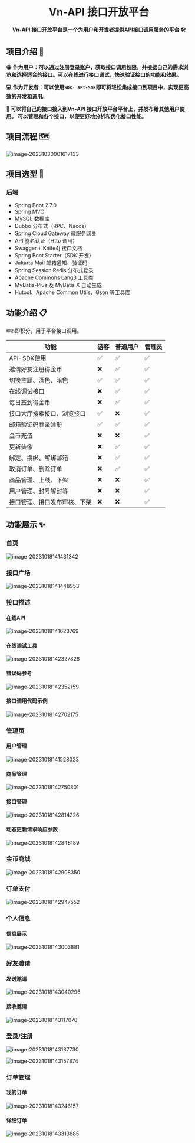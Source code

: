 <h1 align="center">Vn-API 接口开放平台</h1>
<p align="center"><strong>Vn-API 接口开放平台是一个为用户和开发者提供API接口调用服务的平台 🛠</strong></p>


## 项目介绍 🙋

**😀 作为用户：可以通过注册登录账户，获取接口调用权限，并根据自己的需求浏览和选择适合的接口。可以在线进行接口调试，快速验证接口的功能和效果。** 

**💻 作为开发者：可以使用`SDK: API-SDK`即可将轻松集成接口到项目中，实现更高效的开发和调用。** 

**🤝 可以将自己的接口接入到Vn-API 接口开放平台平台上，并发布给其他用户使用。 可以管理和各个接口，以便更好地分析和优化接口性能。** 

## 项目流程 🗺️

![image-20231030001617133](https://cdn.jsdelivr.net/gh/vincent-nicky/image_store/blog/image-20231030001617133.png)
## 项目选型 🎯

### **后端**

- Spring Boot 2.7.0
- Spring MVC
- MySQL 数据库
- Dubbo 分布式（RPC、Nacos）
- Spring Cloud Gateway 微服务网关
- API 签名认证（Http 调用）
- Swagger + Knife4j 接口文档
- Spring Boot Starter（SDK 开发）
- Jakarta.Mail 邮箱通知、验证码
- Spring Session Redis 分布式登录
- Apache Commons Lang3 工具类
- MyBatis-Plus 及 MyBatis X 自动生成
- Hutool、Apache Common Utils、Gson 等工具库

## 功能介绍 📋

`坤币`即积分，用于平台接口调用。

|                          **功能**                           | 游客 | **普通用户** | **管理员** |
| ----------------------------------------------------- |--------------|-----|-----|
| API-SDK使用 | ✅ | ✅ |     ✅      |
|                     邀请好友注册得金币                    | ❌ | ✅ |     ✅      |
|                    切换主题、深色、暗色                     | ✅ | ✅ | ✅ |
|                        在线调试接口                         | ❌ | ✅ | ✅ |
|                       每日签到得金币                      | ❌ | ✅ | ✅ |
|                 接口大厅搜索接口、浏览接口                  | ✅ | ❌ | ✅ |
|                     邮箱验证码登录注册                      | ✅ | ✅ | ✅ |
|                          金币充值                         | ❌ | ❌ | ✅ |
|                          更新头像                           | ❌ | ✅ | ✅ |
|                    绑定、换绑、解绑邮箱                     | ❌ | ✅ | ✅ |
|                          取消订单、删除订单                          | ❌ | ✅ | ✅ |
|                    商品管理、上线、下架                     | ❌ | ❌ |✅|
|                    用户管理、封号解封等                     | ❌ | ❌ | ✅ |
|                接口管理、接口发布审核、下架                 | ❌ | ❌ | ✅ |

## 功能展示 ✨

### 首页

![image-20231018141431342](https://cdn.jsdelivr.net/gh/vincent-nicky/image_store/blog/image-20231018141431342.png)

### 接口广场

![image-20231018141448953](https://cdn.jsdelivr.net/gh/vincent-nicky/image_store/blog/image-20231018141448953.png)

### 接口描述

#### **在线API**

![image-20231018141623769](https://cdn.jsdelivr.net/gh/vincent-nicky/image_store/blog/image-20231018141623769.png)

#### 在线调试工具

![image-20231018142327828](https://cdn.jsdelivr.net/gh/vincent-nicky/image_store/blog/image-20231018142327828.png)

#### **错误码参考**

![image-20231018142352159](https://cdn.jsdelivr.net/gh/vincent-nicky/image_store/blog/image-20231018142352159.png)

#### **接口调用代码示例**

![image-20231018142702175](https://cdn.jsdelivr.net/gh/vincent-nicky/image_store/blog/image-20231018142702175.png)

### 管理页

#### 用户管理

![image-20231018141528023](https://cdn.jsdelivr.net/gh/vincent-nicky/image_store/blog/image-20231018141528023.png)

#### 商品管理

![image-20231018142750801](https://cdn.jsdelivr.net/gh/vincent-nicky/image_store/blog/image-20231018142750801.png)

#### 接口管理

![image-20231018142814226](https://cdn.jsdelivr.net/gh/vincent-nicky/image_store/blog/image-20231018142814226.png)

#### 动态更新请求响应参数

![image-20231018142848189](https://cdn.jsdelivr.net/gh/vincent-nicky/image_store/blog/image-20231018142848189.png)


### 金币商城

![image-20231018142908350](https://cdn.jsdelivr.net/gh/vincent-nicky/image_store/blog/image-20231018142908350.png)

### 订单支付

![image-20231018142947552](https://cdn.jsdelivr.net/gh/vincent-nicky/image_store/blog/image-20231018142947552.png)

### 个人信息

#### 信息展示

![image-20231018143003881](https://cdn.jsdelivr.net/gh/vincent-nicky/image_store/blog/image-20231018143003881.png)

### 好友邀请

#### **发送邀请**

![image-20231018143040296](https://cdn.jsdelivr.net/gh/vincent-nicky/image_store/blog/image-20231018143040296.png)

#### **接收邀请**

![image-20231018143117070](https://cdn.jsdelivr.net/gh/vincent-nicky/image_store/blog/image-20231018143117070.png)

### 登录/注册

![image-20231018143137730](https://cdn.jsdelivr.net/gh/vincent-nicky/image_store/blog/image-20231018143137730.png)

![image-20231018143157874](https://cdn.jsdelivr.net/gh/vincent-nicky/image_store/blog/image-20231018143157874.png)

### 订单管理

#### 我的订单

![image-20231018143246157](https://cdn.jsdelivr.net/gh/vincent-nicky/image_store/blog/image-20231018143246157.png)

#### 详细订单

![image-20231018143313685](https://cdn.jsdelivr.net/gh/vincent-nicky/image_store/blog/image-20231018143313685.png)

